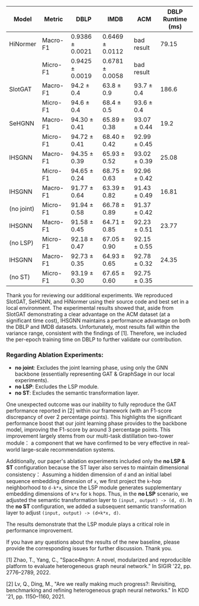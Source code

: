 | Model     | Metric     | DBLP                | IMDB               | ACM                | DBLP Runtime (ms) |
| --------- | ---------- | ------------------- | ------------------ | ------------------ | ----------------- |
| HiNormer  | Macro-F1   | 0.9386 ± 0.0021     | 0.6469 ± 0.0112    | bad result         | 79.15             |
|           | Micro-F1   | 0.9425 ± 0.0019     | 0.6781 ± 0.0058    | bad result         |                   |
| SlotGAT   | Macro-F1   | 94.2 ± 0.4          | 63.8 ± 0.9         | 93.7 ± 0.4         | 186.6             |
|           | Micro-F1   | 94.6 ± 0.4          | 68.4 ± 0.5         | 93.6 ± 0.4         |                   |
| SeHGNN    | Macro-F1   | 94.30 ± 0.41        | 65.89 ± 0.38       | 93.07 ± 0.44       | 19.2              |
|           | Micro-F1   | 94.72 ± 0.41        | 68.40 ± 0.42       | 92.99 ± 0.45       |                   |
| IHSGNN    | Macro-F1   | 94.35 ± 0.39        | 65.93 ± 0.52       | 93.02 ± 0.39       | 25.08             |
|           | Micro-F1   | 94.65 ± 0.24        | 68.75 ± 0.63       | 92.96 ± 0.42       |                   |
| IHSGNN    | Macro-F1   | 91.77 ± 0.64        | 63.39 ± 0.82       | 91.43 ± 0.49       | 16.81             |
| (no joint)| Micro-F1   | 91.94 ± 0.58        | 66.78 ± 0.89       | 91.37 ± 0.42       |                   |
| IHSGNN    | Macro-F1   | 91.58 ± 0.45        | 64.71 ± 0.85       | 92.23 ± 0.51       | 23.77             |
| (no LSP)  | Micro-F1   | 92.18 ± 0.47        | 67.05 ± 0.90       | 92.15 ± 0.55       |                   |
| IHSGNN    | Macro-F1   | 92.73 ± 0.35        | 64.93 ± 0.65       | 92.78 ± 0.32       | 24.35             |
| (no ST)   | Micro-F1   | 93.19 ± 0.30        | 67.65 ± 0.60       | 92.75 ± 0.35       |                   |

Thank you for reviewing our additional experiments. We reproduced SlotGAT, SeHGNN, and HiNormer using their source code and best set in a local environment. 
The experimental results showed that, aside from SlotGAT demonstrating a clear advantage on the ACM dataset (at a significant time cost), 
IHSGNN maintains a performance advantage on both the DBLP and IMDB datasets. Unfortunately, most results fall within the variance range, 
consistent with the findings of [1]. Therefore, we included the per-epoch training time on DBLP to further validate our contribution.

### Regarding Ablation Experiments:
- **no joint**: Excludes the joint learning phase, using only the GNN backbone (essentially representing GAT & GraphSage in our local experiments).
- **no LSP**: Excludes the LSP module.
- **no ST**: Excludes the semantic transformation layer.

One unexpected outcome was our inability to fully reproduce the GAT performance reported in [2] within our framework (with an F1-score discrepancy of over 2 percentage points). 
This highlights the significant performance boost that our joint learning phase provides to the backbone model, improving the F1-score by around 3 percentage points. 
This improvement largely stems from our multi-task distillation two-tower module： a component that we have confirmed to be very effective in real-world large-scale recommendation systems.

Additionally, our paper's ablation experiments included only the **no LSP & ST** configuration because the ST layer also serves to maintain dimensional consistency：
Assuming a hidden dimension of `d` and an initial label sequence embedding dimension of `x`, we first project the `k`-hop neighborhood to `d-k*x`, 
since the LSP module generates supplementary embedding dimensions of `k*x` for `k` hops. Thus, in the **no LSP** scenario, 
we adjusted the semantic transformation layer to `(input, output) -> (d, d)`. In the **no ST** configuration, we added a subsequent semantic transformation layer to adjust `(input, output) -> (d+k*x, d)`.

The results demonstrate that the LSP module plays a critical role in performance improvement.

If you have any questions about the results of the new baseline, please provide the corresponding issues for further discussion. Thank you.

[1] Zhao, T., Yang, C., "Space4hgnn: A novel, modularized and reproducible platform to evaluate heterogeneous graph neural network." In SIGIR '22, pp. 2776–2789, 2022.

[2] Lv, Q., Ding, M., "Are we really making much progress?: Revisiting, benchmarking and refining heterogeneous graph neural networks." In KDD '21, pp. 1150–1160, 2021.
